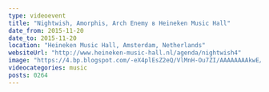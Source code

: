 ```yaml
---
type: videoevent
title: "Nightwish, Amorphis, Arch Enemy в Heineken Music Hall"
date_from: 2015-11-20
date_to: 2015-11-20
location: "Heineken Music Hall, Amsterdam, Netherlands"
websiteUrl: "http://www.heineken-music-hall.nl/agenda/nightwish4"
image: "https://4.bp.blogspot.com/-eX4plEsZ2eQ/VlMnH-Ou7ZI/AAAAAAAAkwE/2JvMxDoghUc/s1600/dsc01451.picasaweb.jpg"
videocategories: music
posts: 0264
---
```

